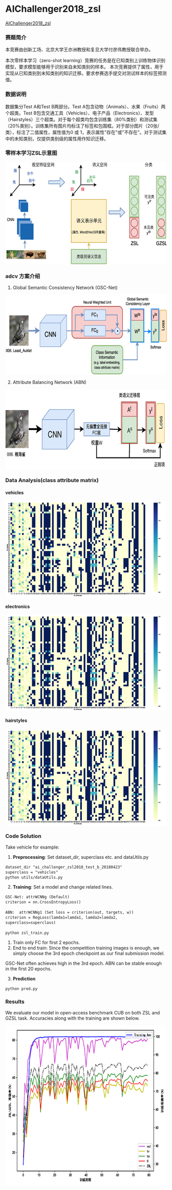 
# AIChallenger2018_zsl
[AIChallenger2018_zsl](https://challenger.ai/competition/zsl2018)

### 赛题简介
本竞赛由创新工场、北京大学王亦洲教授和复旦大学付彦伟教授联合举办。

本次零样本学习（zero-shot learning）竞赛的任务是在已知类别上训练物体识别模型，要求模型能够用于识别来自未知类别的样本。
本次竞赛提供了属性，用于实现从已知类别到未知类别的知识迁移。要求参赛选手提交对测试样本的标签预测值。

### 数据说明
数据集分Test A和Test B两部分。Test A包含动物（Animals）、水果（Fruits）两个超类。Test B包含交通工具（Vehicles）、电子产品（Electronics）、发型（Hairstyles）三个超类。对于每个超类均包含训练集（80%类别）和测试集（20%类别）。训练集所有图片均标注了标签和包围框。对于部分图片（20张/类），标注了二值属性，属性值为0 或 1，表示属性"存在"或"不存在"。对于测试集中的未知类别，仅提供类别级的属性用作知识迁移。

### 零样本学习ZSL示意图
 <img src="data/zsl_demo.png" width = "610" height = "320" alt="zsl_demo" align=center />

### adcv 方案介绍

1. Global Semantic Consistency Network (GSC-Net)
 <img src="data/GSC.png" width = "700" height = "250" alt="GSC" align=center />

2. Attribute Balancing Network (ABN)
 <img src="data/ZSL_abn.png" width = "700" height = "250" alt="GSC" align=center />

### Data Analysis(class attribute matrix)
#### vehicles
 <img src="data/vehicles_attr.png" width = "600" height = "300" alt="GSC" align=center />

#### electronics
 <img src="data/vehicles_attr.png" width = "600" height = "300" alt="GSC" align=center />

#### hairstyles
 <img src="data/vehicles_attr.png" width = "600" height = "300" alt="GSC" align=center />


### Code Solution
Take vehicle for example:
1. **Preprocessing**: Set dataset_dir, superclass etc. and dataUtils.py
```
dataset_dir "ai_challenger_zsl2018_test_b_20180423"
superclass = "vehicles"
python utils/dataUtils.py
```
2. **Training**: Set a model and change related lines.
```
GSC-Net: attrWCNNg (Default)
criterion = nn.CrossEntropyLoss()

ABN:  attrWCNNg1 (Set loss = criterion(out, targets, w))
criterion = RegLoss(lamda1=lamda1, lamda2=lamda2, superclass=superclass)

python zsl_train.py
```
1) Train only FC for first 2 epochs.
2) End to end train: Since the competition training images is enough,
we simply choose the 3rd epoch checkpoint as our final submission model.

GSC-Net often achieves high in the 3rd epoch.
ABN can be stable enough in the first 20 epochs.

3. **Prediction**
```
python pred.py
```


### Results
We evaluate our model in open-access benchmark CUB on both ZSL and GZSL
task. Accuracies along with the training are shown below.

 <img src="data/GZSL_epoch_cub_cn.png" width = "800" height = "500" alt="GSC" align=center />

